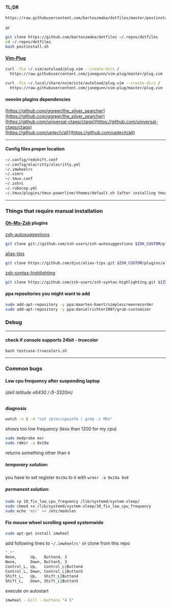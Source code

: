 #### TL;DR
``` bash
https://raw.githubusercontent.com/bartoszmaka/dotfiles/master/postinstall.sh | bash
```
or
``` bash
git clone https://github.com/bartoszmaka/dotfiles ~/.repos/dotfiles
cd ~/.repos/dotfiles
bash postinstall.sh
```

#### [Vim-Plug](https://github.com/junegunn/vim-plug)

``` bash
curl -fLo ~/.vim/autoload/plug.vim --create-dirs /
  https://raw.githubusercontent.com/junegunn/vim-plug/master/plug.vim

curl -fLo ~/.local/share/nvim/site/autoload/plug.vim --create-dirs /
  https://raw.githubusercontent.com/junegunn/vim-plug/master/plug.vim
```

#### neovim plugins dependencies

[https://github.com/ggreer/the_silver_searcher](https://github.com/ggreer/the_silver_searcher)  
[https://github.com/universal-ctags/ctags](https://github.com/universal-ctags/ctags)  
[https://github.com/uptech/alt](https://github.com/uptech/alt)  

---

#### Config files proper location

``` bash
~/.config/redshift.conf  
~/.config/alacritty/alacritty.yml  
~/.imwheelrc  
~/.vimrc  
~/.tmux.conf  
~/.zshrc  
~/.rubocop.yml  
~/.tmux/plugins/tmux-powerline/themes/default.sh (after installing tmux-powerline plugin)  
```

---

### Things that require manual installation


#### [Oh-My-Zsh](https://github.com/robbyrussell/oh-my-zsh) plugins

[zsh-autosuggestions](https://github.com/zsh-users/zsh-autosuggestions)

``` bash
git clone git://github.com/zsh-users/zsh-autosuggestions $ZSH_CUSTOM/plugins/zsh-autosuggestions
```

[alias-tips](https://github.com/djui/alias-tips)

``` bash
git clone https://github.com/djui/alias-tips.git $ZSH_CUSTOM/plugins/alias-tips
```

[zsh-syntax-highlighting](https://github.com/zsh-users/zsh-syntax-highlighting)

``` bash
git clone https://github.com/zsh-users/zsh-syntax-highlighting.git ${ZSH_CUSTOM:-~/.oh-my-zsh/custom}/plugins/zsh-syntax-highlighting
```
#### ppa repositories you might want to add

``` bash
sudo add-apt-repository -y ppa:maarten-baert/simplescreenrecorder
sudo add-apt-repository -y ppa:danielrichter2007/grub-customizer
``````

### Debug

---

#### check if console supports 24bit - truecolor
`bash testcase-truecolors.sh`  

----

### Common bugs

#### Low cpu frequency after suspending laptop
###### (dell latitude e6430 / i5-3320m)

#### diagnosis
``` bash
watch -n 1 -d "cat /proc/cpuinfo | grep -i Mhz"
```
shows too low frequency (less than 1200 for my cpu)
``` bash
sudo modprobe msr
sudo rdmsr -a 0x19a
```
returns something other than `0`

##### temporary solution:
you have to set register `0x19a` to `0` with `wrmsr -a 0x19a 0x0`  

##### permanent solution:

``` bash
sudo cp 10_fix_low_cpu_frequency /lib/systemd/system-sleep/
sudo chmod +x /lib/systemd/system-sleep/10_fix_low_cpu_frequency
sudo echo 'msr' >> /etc/modules
```

#### Fix mouse wheel scrolling speed systemwide
``` bash
sudo apt-get install imwheel
```

add following lines to `~/.imwheelrc'` or clone from this repo
``` bash
".*"
None,      Up,   Button4, 3
None,      Down, Button5, 3
Control_L, Up,   Control_L|Button4
Control_L, Down, Control_L|Button5
Shift_L,   Up,   Shift_L|Button4
Shift_L,   Down, Shift_L|Button5
```
execute on autostart
``` bash
imwheel --kill --buttons "4 5"
```
